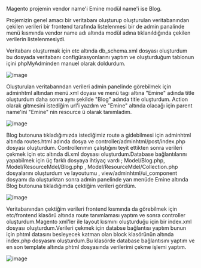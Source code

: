 

Magento projemin vendor name'i Emine modül name'i ise Blog.

Projemizin genel amacı bir veritabanı oluşturup oluşturulan veritabanından çekilen verileri bir frontend tarafında listelenmesi bir de admin panalinde menü kısmında vendor name adı altında modül adına tıklanıldığında çekilen verilerin listelenmesiydi.

Veritabanı oluşturmak için etc altında db_schema.xml dosyası oluşturdum bu dosyada veritabanı configürasyonlarını yaptım ve oluşturduğum tablonun içini phpMyAdminden manuel olarak doldurdum.

![image](https://user-images.githubusercontent.com/71029128/193885314-216ee78f-d1a5-495f-931d-86a0e32febf3.png)

Oluşturulan veritabanndan verileri admin panelinde görebilmek için adminhtml altından menü.xml doyası ve menü tagı altına "Emine" adında title oluşturdum daha sonra aynı şekilde "Blog" adında title oluşturdum. Action olarak gitmesini istediğim url'i yazdım ve "Emine" altında olacağı için parent name'ini "Emine" nin resource ü olarak tanımladım.

![image](https://user-images.githubusercontent.com/71029128/193889290-07df8e3c-bfe9-4e4d-8108-dd1bfaa4951e.png)


Blog butonuna tıkladığımızda istediğimiz route a gidebilmesi için adminhtml altında routes.html adında dosya ve controller/adminhtml/post/index.php dosyası oluşturdum.
Controllerımın çalıştığını teyit ettikten sonra verileri çekmek için etc altında di.xml doysası oluşturdum.Database bağlantılarını yapabilmek için üç farklı dosyaya ihtiyaç vardı ; Model/Blog.php, Model/ResourceMdel/Blog.php , Model/ResourceMdel/Collection.php dosyalarını oluşturdum ve layoutumu , view/adminhtml/ui_component dosyamı da oluşturktan sonra admin panelinde yan menüde Emine altında Blog butonuna tıkladığımda çektiğim verileri gördüm. 

![image](https://user-images.githubusercontent.com/71029128/193892814-2c48ba07-c4a3-4fb8-84e6-3bf54da0e10e.png)

Veritabanından çektiğim verileri frontend kısmında da görebilmek için etc/frontend klasörü altında route tanımlaması yaptım  ve sonra controller oluşturdum.Magento xml'ler ile layout kısmını oluşturduğu için bir index.xml dosyası oluşturdum.Verileri çekmek için databse bağlantısı yaptım bunun için phtml datasını besleyecek katman olan block klasörünün altında index.php dosyasını oluşturdum.Bu klasörde database bağlantısını yaptım ve en son template altında phtml dosyasında verilerimi çekme işlemi yaptım.

![image](https://user-images.githubusercontent.com/71029128/193897167-70033a30-e370-4fd9-a38b-5d632adfcb52.png)





